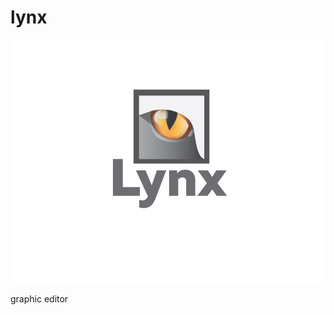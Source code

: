 # lynx
![alt text](https://github.com/reigncraving/lynx/blob/master/Lynx/Resources/Lynx-logo.jpg)



graphic editor
